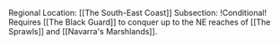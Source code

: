 Regional Location: [[The South-East Coast]]
Subsection: !Conditional! Requires [[The Black Guard]] to conquer up to the NE reaches of [[The Sprawls]] and [[Navarra's Marshlands]]. 